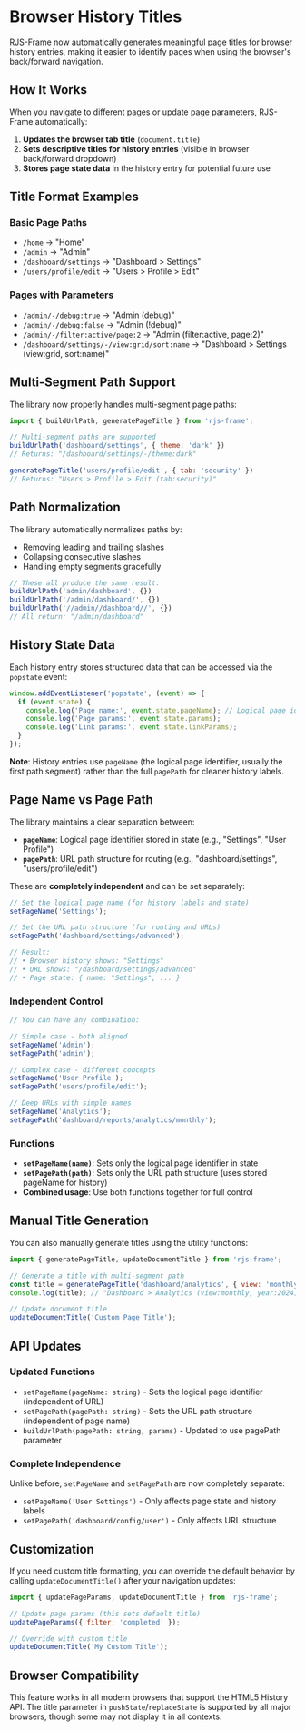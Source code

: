 # Browser History Titles

RJS-Frame now automatically generates meaningful page titles for browser history entries, making it easier to identify pages when using the browser's back/forward navigation.

## How It Works

When you navigate to different pages or update page parameters, RJS-Frame automatically:

1. **Updates the browser tab title** (`document.title`)
2. **Sets descriptive titles for history entries** (visible in browser back/forward dropdown)
3. **Stores page state data** in the history entry for potential future use

## Title Format Examples

### Basic Page Paths
- `/home` → "Home"
- `/admin` → "Admin" 
- `/dashboard/settings` → "Dashboard > Settings"
- `/users/profile/edit` → "Users > Profile > Edit"

### Pages with Parameters
- `/admin/-/debug:true` → "Admin (debug)"
- `/admin/-/debug:false` → "Admin (!debug)"
- `/admin/-/filter:active/page:2` → "Admin (filter:active, page:2)"
- `/dashboard/settings/-/view:grid/sort:name` → "Dashboard > Settings (view:grid, sort:name)"

## Multi-Segment Path Support

The library now properly handles multi-segment page paths:

```javascript
import { buildUrlPath, generatePageTitle } from 'rjs-frame';

// Multi-segment paths are supported
buildUrlPath('dashboard/settings', { theme: 'dark' })
// Returns: "/dashboard/settings/-/theme:dark"

generatePageTitle('users/profile/edit', { tab: 'security' })
// Returns: "Users > Profile > Edit (tab:security)"
```

## Path Normalization

The library automatically normalizes paths by:
- Removing leading and trailing slashes
- Collapsing consecutive slashes
- Handling empty segments gracefully

```javascript
// These all produce the same result:
buildUrlPath('admin/dashboard', {})
buildUrlPath('/admin/dashboard/', {})
buildUrlPath('//admin//dashboard//', {})
// All return: "/admin/dashboard"
```

## History State Data

Each history entry stores structured data that can be accessed via the `popstate` event:

```javascript
window.addEventListener('popstate', (event) => {
  if (event.state) {
    console.log('Page name:', event.state.pageName); // Logical page identifier
    console.log('Page params:', event.state.params);
    console.log('Link params:', event.state.linkParams);
  }
});
```

**Note**: History entries use `pageName` (the logical page identifier, usually the first path segment) rather than the full `pagePath` for cleaner history labels.

## Page Name vs Page Path

The library maintains a clear separation between:

- **`pageName`**: Logical page identifier stored in state (e.g., "Settings", "User Profile")
- **`pagePath`**: URL path structure for routing (e.g., "dashboard/settings", "users/profile/edit")

These are **completely independent** and can be set separately:

```javascript
// Set the logical page name (for history labels and state)
setPageName('Settings');

// Set the URL path structure (for routing and URLs)
setPagePath('dashboard/settings/advanced');

// Result:
// • Browser history shows: "Settings"
// • URL shows: "/dashboard/settings/advanced"
// • Page state: { name: "Settings", ... }
```

### Independent Control

```javascript
// You can have any combination:

// Simple case - both aligned
setPageName('Admin');
setPagePath('admin');

// Complex case - different concepts
setPageName('User Profile'); 
setPagePath('users/profile/edit');

// Deep URLs with simple names
setPageName('Analytics');
setPagePath('dashboard/reports/analytics/monthly');
```

### Functions

- **`setPageName(name)`**: Sets only the logical page identifier in state
- **`setPagePath(path)`**: Sets only the URL path structure (uses stored pageName for history)
- **Combined usage**: Use both functions together for full control

## Manual Title Generation

You can also manually generate titles using the utility functions:

```javascript
import { generatePageTitle, updateDocumentTitle } from 'rjs-frame';

// Generate a title with multi-segment path
const title = generatePageTitle('dashboard/analytics', { view: 'monthly', year: '2024' });
console.log(title); // "Dashboard > Analytics (view:monthly, year:2024)"

// Update document title
updateDocumentTitle('Custom Page Title');
```

## API Updates

### Updated Functions
- `setPageName(pageName: string)` - Sets the logical page identifier (independent of URL)
- `setPagePath(pagePath: string)` - Sets the URL path structure (independent of page name)
- `buildUrlPath(pagePath: string, params)` - Updated to use pagePath parameter

### Complete Independence
Unlike before, `setPageName` and `setPagePath` are now completely separate:
- `setPageName('User Settings')` - Only affects page state and history labels
- `setPagePath('dashboard/config/user')` - Only affects URL structure

## Customization

If you need custom title formatting, you can override the default behavior by calling `updateDocumentTitle()` after your navigation updates:

```javascript
import { updatePageParams, updateDocumentTitle } from 'rjs-frame';

// Update page params (this sets default title)
updatePageParams({ filter: 'completed' });

// Override with custom title
updateDocumentTitle('My Custom Title');
```

## Browser Compatibility

This feature works in all modern browsers that support the HTML5 History API. The title parameter in `pushState`/`replaceState` is supported by all major browsers, though some may not display it in all contexts. 